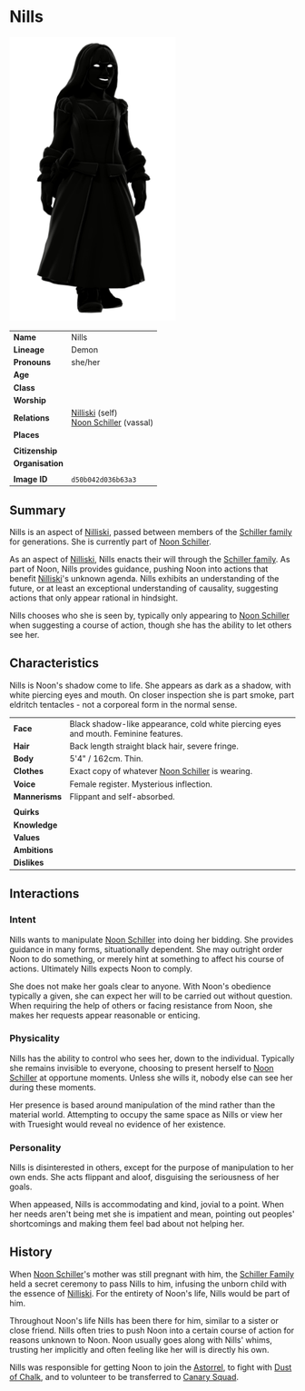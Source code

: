 # Nills

<img src="https://raw.githubusercontent.com/jesskelsall/astarus-images/main/characters/portraits/d50b042d036b63a3.png" height="500" />

|||
| --- | --- |
| **Name** | Nills | character.3
| **Lineage** | Demon |
| **Pronouns** | she/her |
| **Age** | |
| **Class** | |
| **Worship** | |
| **Relations** | [Nilliski](nilliski.md) (self)<br>[Noon Schiller](noon-schiller.md) (vassal) |
| **Places** | |
|||
| **Citizenship** | |
| **Organisation** | |
|||
| **Image ID** | `d50b042d036b63a3` |

## Summary

Nills is an aspect of [Nilliski](nilliski.md), passed between members of the [Schiller family](../organisations/schiller-family.md) for generations. She is currently part of [Noon Schiller](noon-schiller.md).

As an aspect of [Nilliski](nilliski.md), Nills enacts their will through the [Schiller family](../organisations/schiller-family.md). As part of Noon, Nills provides guidance, pushing Noon into actions that benefit [Nilliski](nilliski.md)'s unknown agenda. Nills exhibits an understanding of the future, or at least an exceptional understanding of causality, suggesting actions that only appear rational in hindsight.

Nills chooses who she is seen by, typically only appearing to [Noon Schiller](noon-schiller.md) when suggesting a course of action, though she has the ability to let others see her.

## Characteristics

Nills is Noon's shadow come to life. She appears as dark as a shadow, with white piercing eyes and mouth. On closer inspection she is part smoke, part eldritch tentacles - not a corporeal form in the normal sense.

| | |
| --- | --- |
| **Face** | Black shadow-like appearance, cold white piercing eyes and mouth. Feminine features. | characteristics.2
| **Hair** | Back length straight black hair, severe fringe. |
| **Body** | 5'4" / 162cm. Thin. |
| **Clothes** | Exact copy of whatever [Noon Schiller](noon-schiller.md) is wearing. |
| **Voice** | Female register. Mysterious inflection. |
| **Mannerisms** | Flippant and self-absorbed. |
| | |
| **Quirks** | |
| **Knowledge** | |
| **Values** | |
| **Ambitions** | |
| **Dislikes** | |

## Interactions

### Intent

Nills wants to manipulate [Noon Schiller](noon-schiller.md) into doing her bidding. She provides guidance in many forms, situationally dependent. She may outright order Noon to do something, or merely hint at something to affect his course of actions. Ultimately Nills expects Noon to comply.

She does not make her goals clear to anyone. With Noon's obedience typically a given, she can expect her will to be carried out without question. When requiring the help of others or facing resistance from Noon, she makes her requests appear reasonable or enticing.

### Physicality

Nills has the ability to control who sees her, down to the individual. Typically she remains invisible to everyone, choosing to present herself to [Noon Schiller](noon-schiller.md) at opportune moments. Unless she wills it, nobody else can see her during these moments.

Her presence is based around manipulation of the mind rather than the material world. Attempting to occupy the same space as Nills or view her with Truesight would reveal no evidence of her existence.

### Personality

Nills is disinterested in others, except for the purpose of manipulation to her own ends. She acts flippant and aloof, disguising the seriousness of her goals.

When appeased, Nills is accommodating and kind, jovial to a point. When her needs aren't being met she is impatient and mean, pointing out peoples' shortcomings and making them feel bad about not helping her.

## History

When [Noon Schiller](noon-schiller.md)'s mother was still pregnant with him, the [Schiller Family](../organisations/schiller-family.md) held a secret ceremony to pass Nills to him, infusing the unborn child with the essence of [Nilliski](nilliski.md). For the entirety of Noon's life, Nills would be part of him.

Throughout Noon's life Nills has been there for him, similar to a sister or close friend. Nills often tries to push Noon into a certain course of action for reasons unknown to Noon. Noon usually goes along with Nills' whims, trusting her implicitly and often feeling like her will is directly his own.

Nills was responsible for getting Noon to join the [Astorrel](../organisations/astorrel/astorrel.md), to fight with [Dust of Chalk](dust-of-chalk.md), and to volunteer to be transferred to [Canary Squad](../organisations/astorrel/squads/canary-squad.md).
